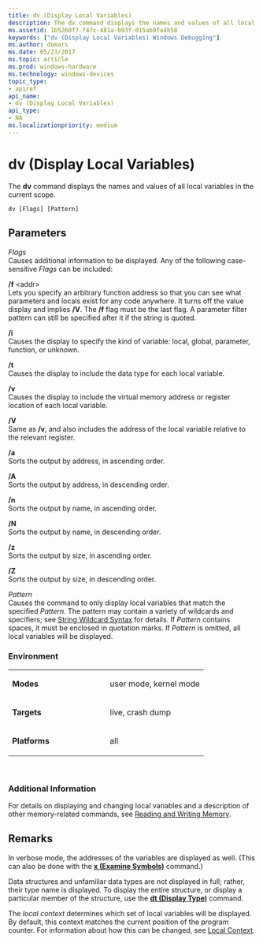 ```yaml
---
title: dv (Display Local Variables)
description: The dv command displays the names and values of all local variables in the current scope.
ms.assetid: 1b5260f7-f47c-481a-b93f-015ab9fa4b58
keywords: ["dv (Display Local Variables) Windows Debugging"]
ms.author: domars
ms.date: 05/23/2017
ms.topic: article
ms.prod: windows-hardware
ms.technology: windows-devices
topic_type:
- apiref
api_name:
- dv (Display Local Variables)
api_type:
- NA
ms.localizationpriority: medium
---
```


# dv (Display Local Variables)


The **dv** command displays the names and values of all local variables in the current scope.

```
dv [Flags] [Pattern] 
```

## <span id="ddk_cmd_display_local_variables_dbg"></span><span id="DDK_CMD_DISPLAY_LOCAL_VARIABLES_DBG"></span>Parameters


<span id="_______Flags______"></span><span id="_______flags______"></span><span id="_______FLAGS______"></span> *Flags*   
Causes additional information to be displayed. Any of the following case-sensitive *Flags* can be included:

<span id="_f__addr_"></span><span id="_F__ADDR_"></span>**/f** &lt;addr&gt;  
Lets you specify an arbitrary function address so that you can see what parameters and locals exist for any code anywhere. It turns off the value display and implies **/V**. The **/f** flag must be the last flag. A parameter filter pattern can still be specified after it if the string is quoted.

<span id="_i"></span><span id="_I"></span>**/i**  
Causes the display to specify the kind of variable: local, global, parameter, function, or unknown.

<span id="_t"></span><span id="_T"></span>**/t**  
Causes the display to include the data type for each local variable.

<span id="_v"></span><span id="_V"></span>**/v**  
Causes the display to include the virtual memory address or register location of each local variable.

<span id="_V"></span><span id="_v"></span>**/V**  
Same as **/v**, and also includes the address of the local variable relative to the relevant register.

<span id="_a"></span><span id="_A"></span>**/a**  
Sorts the output by address, in ascending order.

<span id="_A"></span><span id="_a"></span>**/A**  
Sorts the output by address, in descending order.

<span id="_n"></span><span id="_N"></span>**/n**  
Sorts the output by name, in ascending order.

<span id="_N"></span><span id="_n"></span>**/N**  
Sorts the output by name, in descending order.

<span id="_z"></span><span id="_Z"></span>**/z**  
Sorts the output by size, in ascending order.

<span id="_Z"></span><span id="_z"></span>**/Z**  
Sorts the output by size, in descending order.

<span id="_______Pattern______"></span><span id="_______pattern______"></span><span id="_______PATTERN______"></span> *Pattern*   
Causes the command to only display local variables that match the specified *Pattern*. The pattern may contain a variety of wildcards and specifiers; see [String Wildcard Syntax](string-wildcard-syntax.md) for details. If *Pattern* contains spaces, it must be enclosed in quotation marks. If *Pattern* is omitted, all local variables will be displayed.

### <span id="Environment"></span><span id="environment"></span><span id="ENVIRONMENT"></span>Environment

<table>
<colgroup>
<col width="50%" />
<col width="50%" />
</colgroup>
<tbody>
<tr class="odd">
<td align="left"><p><strong>Modes</strong></p></td>
<td align="left"><p>user mode, kernel mode</p></td>
</tr>
<tr class="even">
<td align="left"><p><strong>Targets</strong></p></td>
<td align="left"><p>live, crash dump</p></td>
</tr>
<tr class="odd">
<td align="left"><p><strong>Platforms</strong></p></td>
<td align="left"><p>all</p></td>
</tr>
</tbody>
</table>

 

### <span id="Additional_Information"></span><span id="additional_information"></span><span id="ADDITIONAL_INFORMATION"></span>Additional Information

For details on displaying and changing local variables and a description of other memory-related commands, see [Reading and Writing Memory](reading-and-writing-memory.md).

Remarks
-------

In verbose mode, the addresses of the variables are displayed as well. (This can also be done with the [**x (Examine Symbols)**](x--examine-symbols-.md) command.)

Data structures and unfamiliar data types are not displayed in full; rather, their type name is displayed. To display the entire structure, or display a particular member of the structure, use the [**dt (Display Type)**](dt--display-type-.md) command.

The *local context* determines which set of local variables will be displayed. By default, this context matches the current position of the program counter. For information about how this can be changed, see [Local Context](changing-contexts.md#local-context).

 

 





